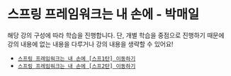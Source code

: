 # 스프링 프레임워크는 내 손에 - 박매일

해당 강의 구성에 따라 학습을 진행합니다. 단, 개별 학습을 중점으로 진행하기 때문에 강의 내용에 없는 내용을 다루거나 강의 내용을 생략할 수 있어요! 

- [`스프링 프레임워크는 내 손에 [스프1탄] 이동하기`](https://github.com/LimdaeIl/TILarchive/tree/main/lecture/spring-ParkMail/sp1)
- [`스프링 프레임워크는 내 손에 [스프2탄] 이동하기`](https://github.com/LimdaeIl/TILarchive/tree/main/lecture/spring-ParkMail/sp2)
